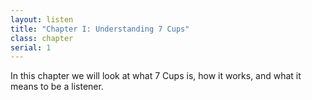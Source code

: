 ```yaml
---
layout: listen
title: "Chapter I: Understanding 7 Cups"
class: chapter
serial: 1
---
```

In this chapter we will look at what 7 Cups is, how it works, and what it means to be a listener.
